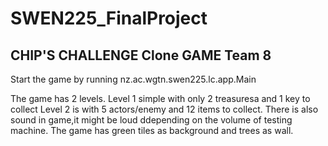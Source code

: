 # SWEN225_FinalProject



## CHIP'S CHALLENGE Clone GAME Team 8


Start the game by running nz.ac.wgtn.swen225.lc.app.Main

The game has 2 levels. 
Level 1 simple with only 2 treasuresa and 1 key to collect
Level 2 is with 5 actors/enemy  and 12 items to collect.
There is also sound in game,it might be loud ddepending on the volume of testing machine.
The game has green tiles as background and trees as wall. 
